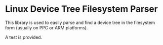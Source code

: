 Linux Device Tree Filesystem Parser
===================================

This library is used to easily parse and find a device tree
in the filesystem form (usually on PPC or ARM platforms).

A test is provided.
